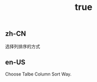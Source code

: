 ﻿---
order: 20
title:
  en-US: SortWay
  zh-CN: 排序方式
---

## zh-CN

选择列排序的方式

## en-US

Choose Talbe Column Sort Way.
